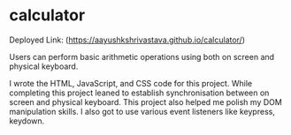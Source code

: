 # calculator

Deployed Link: (https://aayushkshrivastava.github.io/calculator/)

Users can perform basic arithmetic operations using both on screen and physical keyboard.

I wrote the HTML, JavaScript, and CSS code for this project. While completing this project leaned to establish synchronisation between on screen and physical keyboard. This project also helped me polish my DOM manipulation skills. I also got to use various event listeners like keypress, keydown.
